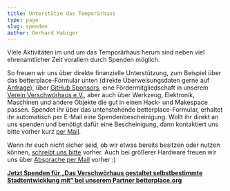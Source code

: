 ```yaml
---
title: Unterstütze das Temporärhaus
type: page
slug: spenden
author: Gerhard Habiger
---
```

Viele Aktivitäten im und um das Temporärhaus herum sind neben viel ehrenamtlicher Zeit vorallem durch Spenden möglich.

So freuen wir uns über direkte finanzielle Unterstützung, zum Beispiel über das betterplace-Formular unten (direkte Überweisungsdaten gerne auf [Anfrage](/kontakt/)), über [GitHub Sponsors](https://github.com/sponsors/temporaerhaus), eine Fördermitgliedschaft in unserem [Verein Verschwörhaus e.V.](/verein/), aber auch über Werkzeug, Elektronik, Maschinen und andere Objekte die gut in einen Hack- und Makespace passen. Spendet ihr über das untenstehende betterplace-Formular, erhaltet ihr automatisch per E-Mail eine Spendenbescheinigung.
Wollt ihr direkt an uns spenden und benötigt dafür eine Bescheinigung, dann kontaktiert uns bitte vorher kurz [per Mail](/verein/).

Wenn ihr euch nicht sicher seid, ob wir etwas bereits besitzen oder nutzen können, [schreibt uns bitte](/kontakt/) vorher. Auch bei größerer Hardware freuen wir uns über [Absprache per Mail](/kontakt/) vorher :)

<script type="text/javascript">
  var _bp_iframe        = _bp_iframe || {};
  _bp_iframe.project_id = 85727; /* REQUIRED */
  _bp_iframe.lang       = 'de'; /* Language of the form */
  _bp_iframe.width = 600; /* Custom iframe-tag-width, integer */
  _bp_iframe.color = '6c9c2e'; /* Button and banderole color, hex without "#" */
  _bp_iframe.background_color = 'ffffff'; /* Background-color, hex without "#" */
  _bp_iframe.default_amount = 50; /* Donation-amount, integer 1-99 */
  _bp_iframe.recurring_interval = 'single'; /* Interval for recurring donations, string out of single, monthly und yearly */
  _bp_iframe.bottom_logo = true;
  (function() {
    var bp = document.createElement('script'); bp.type = 'text/javascript'; bp.async = true;
    bp.src = 'https://betterplace-assets.betterplace.org/assets/load_donation_iframe.js';
    var s = document.getElementsByTagName('script')[0]; s.parentNode.insertBefore(bp, s);
  })();
</script>

<div id="betterplace_donation_iframe" style="background: transparent url('https://www.betterplace.org/assets/new_spinner.gif') 275px 20px no-repeat;"><strong><a href="https://www.betterplace.org/de/donate/platform/projects/85727-das-temporaerhaus-gestaltet-selbstbestimmte-stadtentwicklung-mit">Jetzt Spenden für „Das Verschwörhaus gestaltet selbstbestimmte Stadtentwicklung mit“ bei unserem Partner betterplace.org</a></strong></div>
